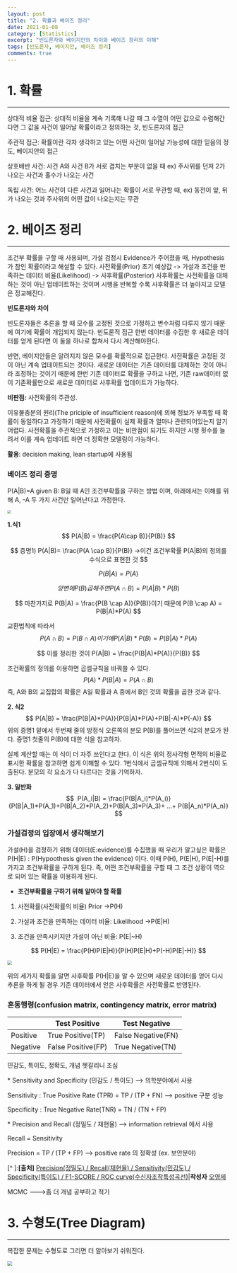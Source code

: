 ```yaml
---
layout: post
title: "2. 확률과 베이즈 정리"
date: 2021-01-08
category: [Statistics]
excerpt: "빈도론자와 베이지안의 차이와 베이즈 정리의 이해"
tags: [빈도론자, 베이지안, 베이즈 정리]
comments: true
---
```




# 1. 확률

---

상대적 비율 접근: 상대적 비율을 계속 기록해 나갈 때 그 수열이 어떤 값으로 수렴해간다면 그 값을 사건이 일어날 확률이라고 정의하는 것, 빈도론자의 접근

주관적 접근: 확률이란 각자 생각하고 있는 어떤 사건이 일어날 가능성에 대한 믿음의 정도, 베이지안의 접근 

상호배반 사건: 사건 A와 사건 B가 서로 겹치는 부분이 없을 때 ex) 주사위를 던져 2가 나오는 사건과 홀수가 나오는 사건

독립 사건: 어느 사건이 다른 사건과 일어나는 확률이 서로 무관할 때, ex) 동전이 앞, 뒤가 나오는 것과 주사위의 어떤 값이 나오는지는 무관

# 2. 베이즈 정리

---

조건부 확률을 구할 때 사용되며, 가설 검정시 Evidence가 주어졌을 때, Hypothesis가 참인 확률이라고 해설할 수 있다.
사전확률(Prior) 초기 예상값 -> 가설과 조건을 만족하는 데이터 비율(Likelihood) -> 사후확률(Posterior)
사후확률는 사전확률을 대체하는 것이 아닌 업데이트하는 것이며 시행을 반복할 수록 사후확률은 더 높아지고 모델은 정교해진다.



**빈도론자와 차이**

빈도론자들은 추론을 할 때 모수를 고정된 것으로 가정하고 변수처럼 다루지 않기 때문에 여기에 확률이 개입되지 않는다. 빈도론적 접근 한번 데이터를 수집한 후 새로운 데이터를 얻게 된다면 이 둘을 하나로 합쳐서 다시 계산해야한다. 

반면, 베이지안들은 알려지지 않은 모수를 확률적으로 접근한다. 사전확률은 고정된 것이 아닌 계속 업데이트되는 것이다. 새로운 데이터는 기존 데이터를 대체하는 것이 아니라 조정하는 것이기 때문에 한번 기존 데이터로 확률을 구하고 나면, 기존 raw데이터 없이 기존확률만으로 새로운 데이터로 사후확률 업데이트가 가능하다. 



**비판점:** 사전확률의 주관성.

이유불충분의 원리(The priciple of insufficient reason)에 의해 정보가 부족할 때 확률이 동일하다고 가정하기 때문에 사전확률이 실제 확률과 얼마나 관련되어있는지 알기 어렵다. 사전확률을 주관적으로 가정하고 이는 비판점이 되기도 하지만 시행 횟수를 늘려서 이를 계속 업데이트 하면 더 정확한 모델링이 가능하다.



**활용**: decision making, lean startup에 사용됨



### 베이즈 정리 증명

P(A|B)=A given B: B일 때 A인 조건부확률을 구하는 방법 이며, 아래에서는 이해를 위해 A, -A 두 가지 사건만 일어난다고 가정한다.

<img src="C:\Users\Boyoon Jang\Pictures\베이지안.png" style="zoom:50%;" />

**1.식1**
$$
P(A|B) = \frac{P(A\cap B)}{P(B)}
$$

$$
증명1) P(A|B)= \frac{P(A \cap B)}{P(B)} ->이건 조건부확률 P(A|B)의 정의를 수식으로 표현한 것
$$

$$
P(B|A) = P(A)
$$

$$
양변에 P(B)곱해주면 P(A \cap B) = P(A|B)*P(B)
$$

$$
마찬가지로 P(B|A) = \frac{P(B \cap A)}{P(B)}이기 때문에 P(B \cap A) = P(B|A)*P(A)
$$

교환법칙에 따라서 
$$
P(A \cap B) = P(B \cap A)이기에 P(A|B)*P(B) = P(B|A)*P(A)
$$

$$
이를 정리한 것이 P(A|B) = \frac{P(B|A)*P(A)}{P(B)}
$$

조건확률의 정의를 이용하면 곱셈규칙을 바꿔쓸 수 있다. 
$$
 P(A)*P(B|A) = P(A \cap B) 
$$
즉, A와 B의 교집합의 확률은 A일 확률과 A 중에서 B인 것의 확률을 곱한 것과 같다.



 **2. 식2**
$$
P(A|B) = \frac{P(B|A)*P(A)}{P(B|A)*P(A)+P(B|-A)*P(-A)}
$$
위의 증명1 밑에서 두번째 줄의 방정식 오른쪽의 분모 P(B)를 풀어쓰면 식2의 분모가 된다. 증명1 첫줄의 P(B)에 대한 식을 참고하자.

실제 계산할 때는 이 식이 더 자주 쓰인다고 한다. 이 식은 위의 정사각형 면적의 비율로 표시한 확률을 참고하면 쉽게 이해할 수 있다. 1번식에서 곱셈규칙에 의해서 2번식이 도출된다. 분모의 각 요소가 다 다르다는 것을 기억하자. 



**3. 일반화**
$$
		 P(A_i|B) = \frac{P(B|A_i)*P(A_i)}{P(B|A_1)*P(A_1)+P(B|A_2)*P(A_2)+P(B|A_3)*P(A_3)+ ...+ P(B|A_n)*P(A_n)}
$$


### 가설검정의 입장에서 생각해보기

가설(H)을 검정하기 위해 데이터(E:evidence)를 수집했을 때 우리가 알고싶은 확률은 P(H|E) :  P(Hypoothesis given the evidence) 이다. 이때  P(H), P(E|H), P(E|-H)를 가지고 조건부확률을 구하게 된다. 즉, 어떤 조건부확률을 구할 때 그 조건 상황이 역으로 되어 있는 확률을 이용하게 된다.



* **조건부확률을 구하기 위해 알아야 할 확률**

1. 사전확률(사전확률의 비율) Prior ->P(H)

2.  가설과 조건을 만족하는 데이터 비율: Likelihood ->P(E|H) 
3.  조건을 만족시키지만 가설이 아닌 비율: P(E|~H)

$$
P(H|E) = \frac{P(H)P(E|H)}{P(H)P(E|H)+P(-H)P(E|-H)}
$$

<img src="C:\Users\Boyoon Jang\Pictures\bayes theorem.PNG" style="zoom:60%;" />

위의 세가지 확률을 알면 사후확률 P(H|E)을 알 수 있으며 새로운 데이터를 얻어 다시 추론을 하게 될 경우 기존 데이터에서 얻은 사후확률은 사전확률로 반영된다.



### 혼동행령(confusion matrix, contingency matrix, error matrix)

|          | Test Positive      | Test Negative      |
| -------- | ------------------ | ------------------ |
| Positive | True Positive(TP)  | False Negative(FN) |
| Negative | False Positive(FP) | True Negative(TN)  |

민감도, 특이도, 정확도, 개념 헷갈리니 조심

\* Sensitivity and Specificity (민감도 / 특이도) --> 의학분야에서 사용

   Sensitivity : True Positive Rate (TPR)   = TP / (TP + FN)     --> positive 구분 성능

   Specificity : True Negative Rate(TNR) = TN / (TN + FP)

\* Precision and Recall (정밀도 / 재현율)  --> information retrieval 에서 사용

   Recall = Sensitivity

   Precision = TP / (TP + FP)       --> positive rate  의 정확성 (ex. 보안분야)

[^ ]:**[출처]** [Precision(정밀도) / Recall(재현율) / Sensitivity(민감도) / Specificity(특이도) / F1-SCORE / ROC curve(수신자조작특성곡선)](https://blog.naver.com/trimurti/221387953564)|**작성자** [오영제](https://blog.naver.com/trimurti)



MCMC --->좀 더 개념 공부하고 적기



# 3. 수형도(Tree Diagram)

---

복잡한 문제는 수형도로 그리면 더 알아보기 쉬워진다. 

<img src="C:\Users\Boyoon Jang\Pictures\tngudeh.PNG" style="zoom: 67%;" />


